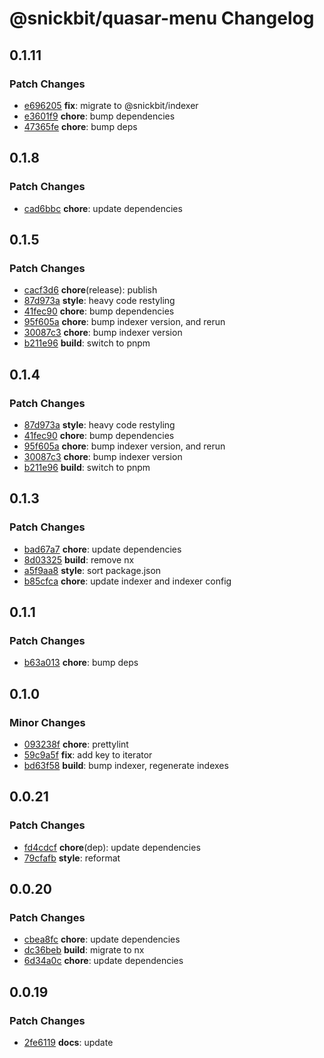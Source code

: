 # @snickbit/quasar-menu Changelog

## 0.1.11

### Patch Changes

- [e696205](https://github.com/snickbit/quasar/commit/e696205) **fix**:  migrate to @snickbit/indexer
- [e3601f9](https://github.com/snickbit/quasar/commit/e3601f9) **chore**:  bump dependencies
- [47365fe](https://github.com/snickbit/quasar/commit/47365fe) **chore**:  bump deps

## 0.1.8

### Patch Changes

- [cad6bbc](https://github.com/snickbit/quasar/commit/cad6bbc) **chore**:  update dependencies

## 0.1.5

### Patch Changes

- [cacf3d6](https://github.com/snickbit/quasar/commit/cacf3d6) **chore**(release):  publish
- [87d973a](https://github.com/snickbit/quasar/commit/87d973a) **style**:  heavy code restyling
- [41fec90](https://github.com/snickbit/quasar/commit/41fec90) **chore**:  bump dependencies
- [95f605a](https://github.com/snickbit/quasar/commit/95f605a) **chore**:  bump indexer version, and rerun
- [30087c3](https://github.com/snickbit/quasar/commit/30087c3) **chore**:  bump indexer version
- [b211e96](https://github.com/snickbit/quasar/commit/b211e96) **build**:  switch to pnpm

## 0.1.4

### Patch Changes

- [87d973a](https://github.com/snickbit/quasar/commit/87d973a) **style**:  heavy code restyling
- [41fec90](https://github.com/snickbit/quasar/commit/41fec90) **chore**:  bump dependencies
- [95f605a](https://github.com/snickbit/quasar/commit/95f605a) **chore**:  bump indexer version, and rerun
- [30087c3](https://github.com/snickbit/quasar/commit/30087c3) **chore**:  bump indexer version
- [b211e96](https://github.com/snickbit/quasar/commit/b211e96) **build**:  switch to pnpm

## 0.1.3

### Patch Changes

- [bad67a7](https://github.com/snickbit/quasar/commit/bad67a7) **chore**:  update dependencies
- [8d03325](https://github.com/snickbit/quasar/commit/8d03325) **build**:  remove nx
- [a5f9aa8](https://github.com/snickbit/quasar/commit/a5f9aa8) **style**:  sort package.json
- [b85cfca](https://github.com/snickbit/quasar/commit/b85cfca) **chore**:  update indexer and indexer config

## 0.1.1

### Patch Changes

- [b63a013](https://github.com/snickbit/quasar/commit/b63a013) **chore**:  bump deps

## 0.1.0

### Minor Changes

- [093238f](https://github.com/snickbit/quasar/commit/093238f) **chore**:  prettylint
- [59c9a5f](https://github.com/snickbit/quasar/commit/59c9a5f) **fix**:  add key to iterator
- [bd63f58](https://github.com/snickbit/quasar/commit/bd63f58) **build**:  bump indexer, regenerate indexes

## 0.0.21

### Patch Changes

- [fd4cdcf](https://github.com/snickbit/quasar/commit/fd4cdcf) **chore**(dep):  update dependencies
- [79cfafb](https://github.com/snickbit/quasar/commit/79cfafb) **style**:  reformat

## 0.0.20

### Patch Changes

- [cbea8fc](https://github.com/snickbit/quasar/commit/cbea8fc) **chore**:  update dependencies
- [dc36beb](https://github.com/snickbit/quasar/commit/dc36beb) **build**:  migrate to nx
- [6d34a0c](https://github.com/snickbit/quasar/commit/6d34a0c) **chore**:  update dependencies

## 0.0.19

### Patch Changes

- [2fe6119](https://github.com/snickbit/quasar/commit/2fe6119) **docs**:  update

